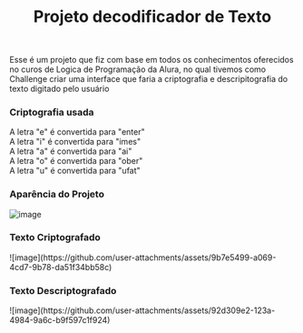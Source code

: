 <h1 align="center"> Projeto decodificador de Texto</h1>
<br>
<p>Esse é um projeto que fiz com base em todos os conhecimentos oferecidos no curos de Logica de Programação da Alura, no qual tivemos como Challenge criar uma interface que faria a criptografia e descripitografia do texto digitado pelo usuário</p>
<h3>Criptografia usada</h2>
<p>A letra "e" é convertida para "enter"<br>
   A letra "i" é convertida para "imes"<br>
   A letra "a" é convertida para "ai"<br>
   A letra "o" é convertida para "ober"<br>
   A letra "u" é convertida para "ufat"</p>
<h3 align="start" > Aparência do Projeto</h3>

![image](https://github.com/user-attachments/assets/d6ac0d4a-3f36-43f7-96ae-c0b1bb3b6d07)

<h3 align="start" > Texto Criptografado</h3>
![image](https://github.com/user-attachments/assets/9b7e5499-a069-4cd7-9b78-da51f34bb58c)

<h3 align="start" > Texto Descriptografado</h3>
![image](https://github.com/user-attachments/assets/92d309e2-123a-4984-9a6c-b9f597c1f924)

